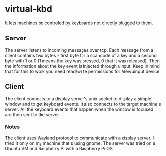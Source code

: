 # virtual-kbd
It lets machines be controled by keyboards not directly plugged to them.

## Server
The server listens to incoming messages over tcp. Each message from a client contains two bytes - first byte for a scancode of a key and a second byte with 1 or 0 (1 means the key was pressed, 0 that it was released). Then the information about the key event is injected through uinput. Keep in mind that for this to work you need read/write permissions for /dev/uinput device.

## Client
The client connects to a display server's unix socket to display a simple window and to get keyboard events. It also connects to the target machine's server. All the keyboard events that happen when the window is focused are then sent to the server.

### Notes
The client uses Wayland protocol to communicate with a display server. I tried it only on my machine that's using gnome. The server was tried on a Ubuntu VM and Raspberry Pi with a Raspberry Pi OS.
